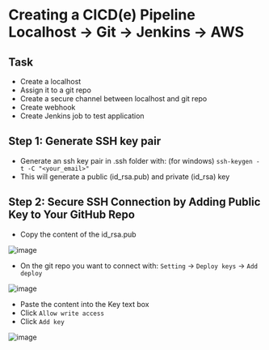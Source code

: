 # Creating a CICD(e) Pipeline Localhost -> Git -> Jenkins -> AWS

## Task 
- Create a localhost
- Assign it to a git repo
- Create a secure channel between localhost and git repo
- Create webhook
- Create Jenkins job to test application


## Step 1: Generate SSH key pair

- Generate an ssh key pair in .ssh folder with: (for windows) `ssh-keygen -t -C "<your_email>"`
- This will generate a public (id_rsa.pub) and private (id_rsa) key 

## Step 2: Secure SSH Connection by Adding Public Key to Your GitHub Repo

- Copy the content of the id_rsa.pub 

![image](https://user-images.githubusercontent.com/14828358/145586456-566c3c63-b8dd-496a-a55d-be720b06d056.png)


- On the git repo you want to connect with: `Setting` -> `Deploy keys` -> `Add deploy`

![image](https://user-images.githubusercontent.com/14828358/145585263-470520cc-d714-4420-9351-505078528c8a.png)

- Paste the content into the Key text box
- Click `Allow write access`
- Click `Add key`

![image](https://user-images.githubusercontent.com/14828358/145586821-bdd9ad4a-94fe-4fa8-8990-8c1f5aa621fe.png)

